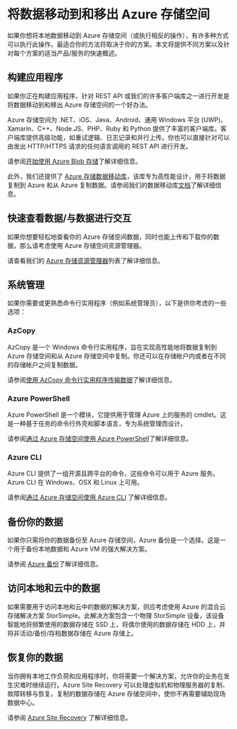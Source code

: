<properties
	pageTitle="将数据移动到和移出 Azure 存储空间 | Azure"
	description="本文提供了有关将数据移到和移出 Azure 存储空间的不同方法的概述。"
	services="storage"
	documentationCenter=""
	authors="micurd"
	manager="jahogg"
	editor="tysonn"/>

<tags
	ms.service="storage"
	ms.date="07/27/2016"
	wacn.date="09/12/2016"/>


# 将数据移动到和移出 Azure 存储空间

如果你想将本地数据移动到 Azure 存储空间（或执行相反的操作），有许多种方式可以执行此操作。最适合你的方法将取决于你的方案。本文将提供不同方案以及针对每个方案的适当产品/服务的快速概述。

## 构建应用程序

如果你正在构建应用程序，针对 REST API 或我们的许多客户端库之一进行开发是将数据移动到和移出 Azure 存储空间的一个好办法。

Azure 存储空间为 .NET、iOS、Java、Android、通用 Windows 平台 (UWP)、Xamarin、C++、Node.JS、PHP、Ruby 和 Python 提供了丰富的客户端库。客户端库提供高级功能，如重试逻辑、日志记录和并行上传。你也可以直接针对可以由发出 HTTP/HTTPS 请求的任何语言调用的 REST API 进行开发。

请参阅[开始使用 Azure Blob 存储](/documentation/articles/storage-dotnet-how-to-use-blobs/)了解详细信息。

此外，我们还提供了 [Azure 存储数据移动库](https://www.nuget.org/packages/Microsoft.Azure.Storage.DataMovement)，该库专为高性能设计，用于将数据复制到 Azure 和从 Azure 复制数据。请参阅我们的数据移动库[文档](https://github.com/Azure/azure-storage-net-data-movement)了解详细信息。

## 快速查看数据/与数据进行交互

如果你想要轻松地查看你的 Azure 存储空间数据，同时也能上传和下载你的数据，那么请考虑使用 Azure 存储空间资源管理器。

请查看我们的 [Azure 存储资源管理器](/documentation/articles/storage-explorers/)列表了解详细信息。

## 系统管理

如果你需要或更熟悉命令行实用程序（例如系统管理员），以下是供你考虑的一些选项：

### AzCopy

AzCopy 是一个 Windows 命令行实用程序，旨在实现高性能地将数据复制到 Azure 存储空间和从 Azure 存储空间中复制。你还可以在存储帐户内或者在不同的存储帐户之间复制数据。

请参阅[使用 AzCopy 命令行实用程序传输数据](/documentation/articles/storage-use-azcopy/)了解详细信息。

### Azure PowerShell

Azure PowerShell 是一个模块，它提供用于管理 Azure 上的服务的 cmdlet。这是一种基于任务的命令行外壳和脚本语言，专为系统管理而设计。

请参阅[通过 Azure 存储空间使用 Azure PowerShell](/documentation/articles/storage-powershell-guide-full/)了解详细信息。

### Azure CLI

Azure CLI 提供了一组开源且跨平台的命令，这些命令可以用于 Azure 服务。Azure CLI 在 Windows、OSX 和 Linux 上可用。

请参阅[通过 Azure 存储空间使用 Azure CLI](/documentation/articles/storage-azure-cli/) 了解详细信息。



## 备份你的数据

如果你只需将你的数据备份至 Azure 存储空间，Azure 备份是一个选择。这是一个用于备份本地数据和 Azure VM 的强大解决方案。

请参阅 [Azure 备份](/documentation/articles/backup-introduction-to-azure-backup/)了解详细信息。

## 访问本地和云中的数据

如果需要用于访问本地和云中的数据的解决方案，则应考虑使用 Azure 的混合云存储解决方案 StorSimple。此解决方案包含一个物理 StorSimple 设备，该设备智能地将频繁使用的数据存储在 SSD 上，将偶尔使用的数据存储在 HDD 上，并将非活动/备份/存档数据存储在 Azure 存储上。

## 恢复你的数据

当你拥有本地工作负荷和应用程序时，你将需要一个解决方案，允许你的业务在发生灾难时继续运行。Azure Site Recovery 可以处理虚拟机和物理服务器的复制、故障转移与恢复。复制的数据存储在 Azure 存储空间中，使你不再需要辅助现场数据中心。

请参阅 [Azure Site Recovery](/documentation/articles/site-recovery-overview/) 了解详细信息。

<!---HONumber=Mooncake_0905_2016-->